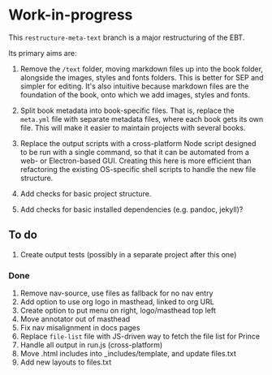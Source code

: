 # Work-in-progress

This `restructure-meta-text` branch is a major restructuring of the EBT.

Its primary aims are:

1. Remove the `/text` folder, moving markdown files up into the book folder, alongside the images, styles and fonts folders. This is better for SEP and simpler for editing. It's also intuitive because markdown files are the foundation of the book, onto which we add images, styles and fonts.

2. Split book metadata into book-specific files. That is, replace the `meta.yml` file with separate metadata files, where each book gets its own file. This will make it easier to maintain projects with several books.

3. Replace the output scripts with a cross-platform Node script designed to be run with a single command, so that it can be automated from a web- or Electron-based GUI. Creating this here is more efficient than refactoring the existing OS-specific shell scripts to handle the new file structure.

4. Add checks for basic project structure.

5. Add checks for basic installed dependencies (e.g. pandoc, jekyll)?


## To do

1. Create output tests (possibly in a separate project after this one)

### Done

1. Remove nav-source, use files as fallback for no nav entry
1. Add option to use org logo in masthead, linked to org URL
1. Create option to put menu on right, logo/masthead top left
1. Move annotator out of masthead
1. Fix nav misalignment in docs pages
1. Replace `file-list` file with JS-driven way to fetch the file list for Prince
1. Handle all output in run.js (cross-platform)
1. Move .html includes into _includes/template, and update files.txt
1. Add new layouts to files.txt
